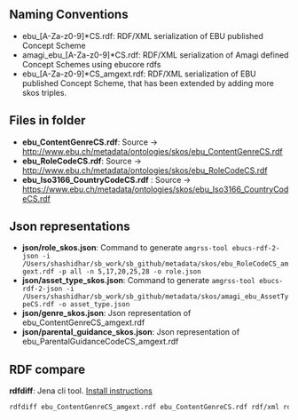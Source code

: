 
## Naming Conventions

- ebu_[A-Za-z0-9]*CS.rdf: RDF/XML serialization of EBU published Concept Scheme
- amagi_ebu_[A-Za-z0-9]*CS.rdf: RDF/XML serialization of Amagi defined Concept Schemes using ebucore rdfs
- ebu_[A-Za-z0-9]*CS_amgext.rdf: RDF/XML serialization of EBU published Concept Scheme, that has been extended by adding more skos triples.


## Files in folder

- **ebu_ContentGenreCS.rdf**: Source -> http://www.ebu.ch/metadata/ontologies/skos/ebu_ContentGenreCS.rdf
- **ebu_RoleCodeCS.rdf**: Source -> http://www.ebu.ch/metadata/ontologies/skos/ebu_RoleCodeCS.rdf
- **ebu_Iso3166_CountryCodeCS.rdf**  : Source -> https://www.ebu.ch/metadata/ontologies/skos/ebu_Iso3166_CountryCodeCS.rdf


## Json representations

- **json/role_skos.json**: Command to generate `amgrss-tool ebucs-rdf-2-json -i /Users/shashidhar/sb_work/sb_github/metadata/skos/ebu_RoleCodeCS_amgext.rdf -p all -n 5,17,20,25,28 -o role.json`
- **json/asset_type_skos.json**: Command to generate `amgrss-tool ebucs-rdf-2-json -i /Users/shashidhar/sb_work/sb_github/metadata/skos/amagi_ebu_AssetTypeCS.rdf -o asset_type.json`
- **json/genre_skos.json**: Json representation of ebu_ContentGenreCS_amgext.rdf
- **json/parental_guidance_skos.json**: Json representation of ebu_ParentalGuidanceCodeCS_amgext.rdf 

## RDF compare

**rdfdiff**: Jena cli tool. [Install instructions](https://jena.apache.org/documentation/tools/index.html)

```bash
rdfdiff ebu_ContentGenreCS_amgext.rdf ebu_ContentGenreCS.rdf rdf/xml rdf/xml | sort
```
<!-- test spellchecker -->
